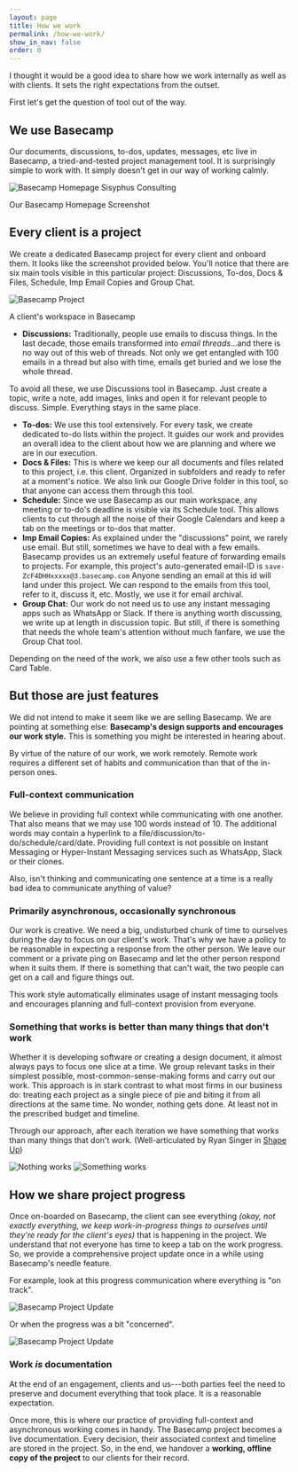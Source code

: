 ```yaml
---
layout: page
title: How we work
permalink: /how-we-work/
show_in_nav: false
order: 0
---
```

I thought it would be a good idea to share how we work internally as well as with clients. It sets the right expectations from the outset.

First let's get the question of tool out of the way. 

## We use Basecamp
Our documents, discussions, to-dos, updates, messages, etc live in Basecamp, a tried-and-tested project management tool. It is surprisingly simple to work with. It simply doesn't get in our way of working calmly.

<div class="image-container-caption">
  <img src="/assets/images/how-we-work-1.png" alt="Basecamp Homepage Sisyphus Consulting">
  <p>Our Basecamp Homepage Screenshot</p>
</div>

## Every client is a project
We create a dedicated Basecamp project for every client and onboard them. It looks like the screenshot provided below.
You'll notice that there are six main tools visible in this particular project: Discussions, To-dos, Docs & Files, Schedule, Imp Email Copies and Group Chat. 

<div class="image-container-caption">
  <img src="/assets/images/how-we-work-2.png" alt="Basecamp Project">
  <p>A client's workspace in Basecamp</p>
</div>

<ul><li><strong>Discussions:</strong> Traditionally, people use emails to discuss things. In the last decade, those emails transformed into <em>email threads</em>...and there is no way out of this web of threads. Not only we get entangled with 100 emails in a thread but also with time, emails get buried and we lose the whole thread.</li></ul>

<p class="ml-3">To avoid all these, we use Discussions tool in Basecamp. Just create a topic, write a note, add images, links and open it for relevant people to discuss. Simple. Everything stays in the same place.</p>

- **To-dos:** We use this tool extensively. For every task, we create dedicated to-do lists within the project. It guides our work and provides an overall idea to the client about how we are planning and where we are in our execution.
- **Docs & Files:** This is where we keep our all documents and files related to this project, i.e. this client. Organized in subfolders and ready to refer at a moment's notice. We also link our Google Drive folder in this tool, so that anyone can access them through this tool.
- **Schedule:** Since we use Basecamp as our main workspace, any meeting or to-do's deadline is visible via its Schedule tool. This allows clients to cut through all the noise of their Google Calendars and keep a tab on the meetings or to-dos that matter.
- **Imp Email Copies:** As explained under the "discussions" point, we rarely use email. But still, sometimes we have to deal with a few emails. Basecamp provides us an extremely useful feature of forwarding emails to projects. For example, this project's auto-generated email-ID is `save-ZcF4DHHxxxxx@3.basecamp.com` Anyone sending an email at this id will land under this project. We can respond to the emails from this tool, refer to it, discuss it, etc. Mostly, we use it for email archival.
- **Group Chat:** Our work do not need us to use any instant messaging apps such as WhatsApp or Slack. If there is anything worth discussing, we write up at length in discussion topic. But still, if there is something that needs the whole team's attention without much fanfare, we use the Group Chat tool.

Depending on the need of the work, we also use a few other tools such as Card Table.

## But those are just features
We did not intend to make it seem like we are selling Basecamp. We are pointing at something else: **Basecamp's design supports and encourages our work style.** This is something you might be interested in hearing about.

By virtue of the nature of our work, we work remotely. Remote work requires a different set of habits and communication than that of the in-person ones.

### Full-context communication
We believe in providing full context while communicating with one another. That also means that we may use 100 words instead of 10. The additional words may contain a hyperlink to a file/discussion/to-do/schedule/card/date. Providing full context is not possible on Instant Messaging or Hyper-Instant Messaging services such as WhatsApp, Slack or their clones.

Also, isn't thinking and communicating one sentence at a time is a really bad idea to communicate anything of value?

### Primarily asynchronous, occasionally synchronous
Our work is creative. We need a big, undisturbed chunk of time to ourselves during the day to focus on our client's work. That's why we have a policy to be reasonable in expecting a response from the other person. We leave our comment or a private ping on Basecamp and let the other person respond when it suits them. If there is something that can't wait, the two people can get on a call and figure things out.

This work style automatically eliminates usage of instant messaging tools and encourages planning and full-context provision from everyone.

### Something that works is better than many things that don't work
Whether it is developing software or creating a design document, it almost always pays to focus one slice at a time. We group relevant tasks in their simplest possible, most-common-sense-making forms and carry out our work. This approach is in stark contrast to what most firms in our business do: treating each project as a single piece of pie and biting it from all directions at the same time. No wonder, nothing gets done. At least not in the prescribed budget and timeline.

Through our approach, after each iteration we have something that works than many things that don't work. (Well-articulated by Ryan Singer in [Shape Up](https://basecamp.com/shapeup/3.2-chapter-11))

<div class="image-container">
  <img src="/assets/images/Nothing_works.png" alt="Nothing works">
  <img src="/assets/images/Something_works.png" alt="Something works">
</div>

## How we share project progress
Once on-boarded on Basecamp, the client can see everything *(okay, not exactly everything, we keep work-in-progress things to ourselves until they're ready for the client's eyes)* that is happening in the project. We understand that not everyone has time to keep a tab on the work progress. So, we provide a comprehensive project update once in a while using Basecamp's needle feature.

For example, look at this progress communication where everything is "on track".

<div class="image-container-caption">
  <img src="/assets/images/how-we-work-3.png" alt="Basecamp Project Update">
</div>

Or when the progress was a bit "concerned".

<div class="image-container-caption">
  <img src="/assets/images/how-we-work-4.png" alt="Basecamp Project Update">
</div>

### Work *is* documentation
At the end of an engagement, clients and us---both parties feel the need to preserve and document everything that took place. It is a reasonable expectation.

Once more, this is where our practice of providing full-context and asynchronous working comes in handy. The Basecamp project becomes a live documentation. Every decision, their associated context and timeline are stored in the project. So, in the end, we handover a **working, offline copy of the project** to our clients for their record.

